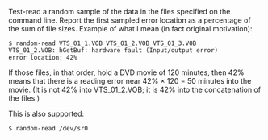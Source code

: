 Test-read a random sample of the data in the files specified on the command line.
Report the first sampled error location as a percentage of the sum of file sizes.
Example of what I mean (in fact original motivation):

    $ random-read VTS_01_1.VOB VTS_01_2.VOB VTS_01_3.VOB
    VTS_01_2.VOB: hGetBuf: hardware fault (Input/output error)
    error location: 42%

If those files, in that order, hold a DVD movie of 120 minutes, then 42% means
that there is a reading error near 42% × 120 = 50 minutes into the movie.
(It is not 42% into VTS_01_2.VOB; it is 42% into the concatenation of the files.)

This is also supported:

    $ random-read /dev/sr0
